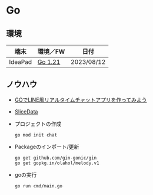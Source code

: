 # Go

##  環境
  |端末       |環境／FW                         |日付
  |-----------|---------------------------------|----------
  |IdeaPad    |[Go 1.21](https://go.dev/dl/)    |2023/08/12

##  ノウハウ
  - [GOでLINE風リアルタイムチャットアプリを作ってみよう](https://www.cetus-media.info/article/2021/line-chat/)
  - [SliceData](https://pkg.go.dev/unsafe@go1.20#SliceData)

  - プロジェクトの作成
    ```
    go mod init chat
    ```
  - Packageのインポート/更新
    ```
    go get github.com/gin-gonic/gin
    go get gopkg.in/olahol/melody.v1
    ```
  - goの実行
    ```
    go run cmd/main.go
    ```
